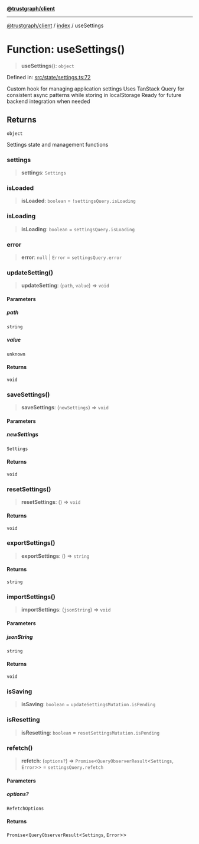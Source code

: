 [**@trustgraph/client**](../../README.md)

***

[@trustgraph/client](../../README.md) / [index](../README.md) / useSettings

# Function: useSettings()

> **useSettings**(): `object`

Defined in: [src/state/settings.ts:72](https://github.com/trustgraph-ai/trustgraph-ts-client/blob/dd779923b4eaffccd17ba61aaee70d2766e28e49/src/state/settings.ts#L72)

Custom hook for managing application settings
Uses TanStack Query for consistent async patterns while storing in localStorage
Ready for future backend integration when needed

## Returns

`object`

Settings state and management functions

### settings

> **settings**: `Settings`

### isLoaded

> **isLoaded**: `boolean` = `!settingsQuery.isLoading`

### isLoading

> **isLoading**: `boolean` = `settingsQuery.isLoading`

### error

> **error**: `null` \| `Error` = `settingsQuery.error`

### updateSetting()

> **updateSetting**: (`path`, `value`) => `void`

#### Parameters

##### path

`string`

##### value

`unknown`

#### Returns

`void`

### saveSettings()

> **saveSettings**: (`newSettings`) => `void`

#### Parameters

##### newSettings

`Settings`

#### Returns

`void`

### resetSettings()

> **resetSettings**: () => `void`

#### Returns

`void`

### exportSettings()

> **exportSettings**: () => `string`

#### Returns

`string`

### importSettings()

> **importSettings**: (`jsonString`) => `void`

#### Parameters

##### jsonString

`string`

#### Returns

`void`

### isSaving

> **isSaving**: `boolean` = `updateSettingsMutation.isPending`

### isResetting

> **isResetting**: `boolean` = `resetSettingsMutation.isPending`

### refetch()

> **refetch**: (`options?`) => `Promise`\<`QueryObserverResult`\<`Settings`, `Error`\>\> = `settingsQuery.refetch`

#### Parameters

##### options?

`RefetchOptions`

#### Returns

`Promise`\<`QueryObserverResult`\<`Settings`, `Error`\>\>
